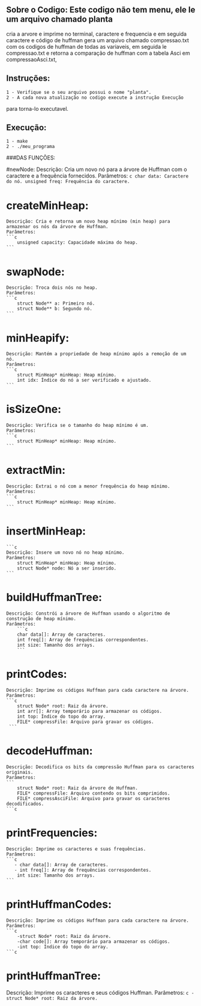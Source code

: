 ## Sobre o Codigo: Este codigo não tem menu, ele le um arquivo chamado planta 
cria a arvore e imprime no terminal, caractere e frequencia e em seguida caractere e código de huffman
gera um arquivo chamado compressao.txt com os codigos de huffman de todas as variaveis,
em seguida le compressao.txt e retorna a comparação de huffman com a tabela Asci em compressaoAsci.txt,
 
## Instruções: 
    1 - Verifique se o seu arquivo possui o nome "planta".
    2 - A cada nova atualização no codigo execute a instrução Execução
para torna-lo executavel.


## Execução:
  
    1 - make
    2 - ./meu_programa


###DAS FUNÇÕES:


#newNode:
    Descrição: Cria um novo nó para a árvore de Huffman com o caractere e a frequência fornecidos.
    Parâmetros:
    ```c
        char data: Caractere do nó.
        unsigned freq: Frequência do caractere.
    ```
# createMinHeap:
    Descrição: Cria e retorna um novo heap mínimo (min heap) para armazenar os nós da árvore de Huffman.
    Parâmetros:
    ```c
        unsigned capacity: Capacidade máxima do heap.
    ```
# swapNode:
    Descrição: Troca dois nós no heap.
    Parâmetros:
    ```c
        struct Node** a: Primeiro nó.
        struct Node** b: Segundo nó.
    ```
# minHeapify:
    Descrição: Mantém a propriedade de heap mínimo após a remoção de um nó.
    Parâmetros:
    ```c
        struct MinHeap* minHeap: Heap mínimo.
        int idx: Índice do nó a ser verificado e ajustado.
    ```
# isSizeOne:
    Descrição: Verifica se o tamanho do heap mínimo é um.
    Parâmetros:
    ```c
        struct MinHeap* minHeap: Heap mínimo.
    ```
# extractMin:
    Descrição: Extrai o nó com a menor frequência do heap mínimo.
    Parâmetros:
    ```c
        struct MinHeap* minHeap: Heap mínimo.
    ```
# insertMinHeap: 
    ```c
    Descrição: Insere um novo nó no heap mínimo.
    Parâmetros:
        struct MinHeap* minHeap: Heap mínimo.
        struct Node* node: Nó a ser inserido.
    ```
# buildHuffmanTree:
    Descrição: Constrói a árvore de Huffman usando o algoritmo de construção de heap mínimo.
    Parâmetros:
        ```c
        char data[]: Array de caracteres.
        int freq[]: Array de frequências correspondentes.
        int size: Tamanho dos arrays.
        ```

# printCodes:
    Descrição: Imprime os códigos Huffman para cada caractere na árvore.
    Parâmetros:
    ```c
        struct Node* root: Raiz da árvore.
        int arr[]: Array temporário para armazenar os códigos.
        int top: Índice do topo do array.
        FILE* compressFile: Arquivo para gravar os códigos.
     ```
# decodeHuffman:
    Descrição: Decodifica os bits da compressão Huffman para os caracteres originais.
    Parâmetros:
    ```
        struct Node* root: Raiz da árvore de Huffman.
        FILE* compressFile: Arquivo contendo os bits comprimidos.
        FILE* compressAsciFile: Arquivo para gravar os caracteres decodificados.
    ```c
# printFrequencies:
    Descrição: Imprime os caracteres e suas frequências.
    Parâmetros:
    ```c
       - char data[]: Array de caracteres.
       - int freq[]: Array de frequências correspondentes.
        int size: Tamanho dos arrays.
    ```
# printHuffmanCodes:
    Descrição: Imprime os códigos Huffman para cada caractere na árvore.
    Parâmetros:
    ```c
        -struct Node* root: Raiz da árvore.
        -char code[]: Array temporário para armazenar os códigos.
        -int top: Índice do topo do array.
    ```c
# printHuffmanTree:
Descrição: Imprime os caracteres e seus códigos Huffman.
Parâmetros:
    ```c
    -struct Node* root: Raiz da árvore.
    ```
 
